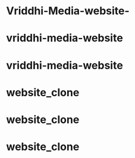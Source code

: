# Vriddhi-Media-website-
# vriddhi-media-website
# vriddhi-media-website
# website_clone
# website_clone
# website_clone
